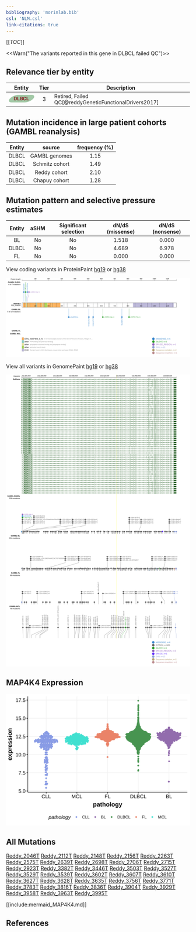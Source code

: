 ```yaml
---
bibliography: 'morinlab.bib'
csl: 'NLM.csl'
link-citations: true
---
```

[[_TOC_]]

<<Warn("The variants reported in this gene in DLBCL failed QC")>>


## Relevance tier by entity

|Entity|Tier|Description                              |
|:------:|:----:|-----------------------------------------|
|![DLBCL](images/icons/DLBCL_tier2.png) |3   |Retired, Failed QC[@reddyGeneticFunctionalDrivers2017]|

## Mutation incidence in large patient cohorts (GAMBL reanalysis)

|Entity|source        |frequency (%)|
|:------:|:--------------:|:-------------:|
|DLBCL |GAMBL genomes |1.15         |
|DLBCL |Schmitz cohort|1.49         |
|DLBCL |Reddy cohort  |2.10         |
|DLBCL |Chapuy cohort |1.28         |

## Mutation pattern and selective pressure estimates

|Entity|aSHM|Significant selection|dN/dS (missense)|dN/dS (nonsense)|
|:------:|:----:|:---------------------:|:----------------:|:----------------:|
|BL    |No  |No                   |1.518           |0.000           |
|DLBCL |No  |No                   |4.689           |6.978           |
|FL    |No  |No                   |0.000           |0.000           |




View coding variants in ProteinPaint [hg19](https://morinlab.github.io/LLMPP/GAMBL/MAP4K4_protein.html)  or [hg38](https://morinlab.github.io/LLMPP/GAMBL/MAP4K4_protein_hg38.html)

![](images/proteinpaint/MAP4K4_NM_004834.svg)

View all variants in GenomePaint [hg19](https://morinlab.github.io/LLMPP/GAMBL/MAP4K4.html)  or [hg38](https://morinlab.github.io/LLMPP/GAMBL/MAP4K4_hg38.html)

![](images/proteinpaint/MAP4K4.svg)

## MAP4K4 Expression
![](images/gene_expression/MAP4K4_by_pathology.svg)
<!-- ORIGIN: reddyGeneticFunctionalDrivers2017 -->
<!-- DLBCL: reddyGeneticFunctionalDrivers2017 -->

## All Mutations

[Reddy_2046T](https://www.bcgsc.ca/downloads/morinlab/GAMBL/Reddy/igv_reports/Reddy_2046T.html)
[Reddy_2112T](https://www.bcgsc.ca/downloads/morinlab/GAMBL/Reddy/igv_reports/Reddy_2112T.html)
[Reddy_2148T](https://www.bcgsc.ca/downloads/morinlab/GAMBL/Reddy/igv_reports/Reddy_2148T.html)
[Reddy_2156T](https://www.bcgsc.ca/downloads/morinlab/GAMBL/Reddy/igv_reports/Reddy_2156T.html)
[Reddy_2263T](https://www.bcgsc.ca/downloads/morinlab/GAMBL/Reddy/igv_reports/Reddy_2263T.html)
[Reddy_2575T](https://www.bcgsc.ca/downloads/morinlab/GAMBL/Reddy/igv_reports/Reddy_2575T.html)
[Reddy_2639T](https://www.bcgsc.ca/downloads/morinlab/GAMBL/Reddy/igv_reports/Reddy_2639T.html)
[Reddy_2698T](https://www.bcgsc.ca/downloads/morinlab/GAMBL/Reddy/igv_reports/Reddy_2698T.html)
[Reddy_2706T](https://www.bcgsc.ca/downloads/morinlab/GAMBL/Reddy/igv_reports/Reddy_2706T.html)
[Reddy_2715T](https://www.bcgsc.ca/downloads/morinlab/GAMBL/Reddy/igv_reports/Reddy_2715T.html)
[Reddy_2923T](https://www.bcgsc.ca/downloads/morinlab/GAMBL/Reddy/igv_reports/Reddy_2923T.html)
[Reddy_3382T](https://www.bcgsc.ca/downloads/morinlab/GAMBL/Reddy/igv_reports/Reddy_3382T.html)
[Reddy_3446T](https://www.bcgsc.ca/downloads/morinlab/GAMBL/Reddy/igv_reports/Reddy_3446T.html)
[Reddy_3503T](https://www.bcgsc.ca/downloads/morinlab/GAMBL/Reddy/igv_reports/Reddy_3503T.html)
[Reddy_3527T](https://www.bcgsc.ca/downloads/morinlab/GAMBL/Reddy/igv_reports/Reddy_3527T.html)
[Reddy_3529T](https://www.bcgsc.ca/downloads/morinlab/GAMBL/Reddy/igv_reports/Reddy_3529T.html)
[Reddy_3539T](https://www.bcgsc.ca/downloads/morinlab/GAMBL/Reddy/igv_reports/Reddy_3539T.html)
[Reddy_3602T](https://www.bcgsc.ca/downloads/morinlab/GAMBL/Reddy/igv_reports/Reddy_3602T.html)
[Reddy_3607T](https://www.bcgsc.ca/downloads/morinlab/GAMBL/Reddy/igv_reports/Reddy_3607T.html)
[Reddy_3610T](https://www.bcgsc.ca/downloads/morinlab/GAMBL/Reddy/igv_reports/Reddy_3610T.html)
[Reddy_3627T](https://www.bcgsc.ca/downloads/morinlab/GAMBL/Reddy/igv_reports/Reddy_3627T.html)
[Reddy_3628T](https://www.bcgsc.ca/downloads/morinlab/GAMBL/Reddy/igv_reports/Reddy_3628T.html)
[Reddy_3635T](https://www.bcgsc.ca/downloads/morinlab/GAMBL/Reddy/igv_reports/Reddy_3635T.html)
[Reddy_3756T](https://www.bcgsc.ca/downloads/morinlab/GAMBL/Reddy/igv_reports/Reddy_3756T.html)
[Reddy_3771T](https://www.bcgsc.ca/downloads/morinlab/GAMBL/Reddy/igv_reports/Reddy_3771T.html)
[Reddy_3783T](https://www.bcgsc.ca/downloads/morinlab/GAMBL/Reddy/igv_reports/Reddy_3783T.html)
[Reddy_3816T](https://www.bcgsc.ca/downloads/morinlab/GAMBL/Reddy/igv_reports/Reddy_3816T.html)
[Reddy_3836T](https://www.bcgsc.ca/downloads/morinlab/GAMBL/Reddy/igv_reports/Reddy_3836T.html)
[Reddy_3904T](https://www.bcgsc.ca/downloads/morinlab/GAMBL/Reddy/igv_reports/Reddy_3904T.html)
[Reddy_3929T](https://www.bcgsc.ca/downloads/morinlab/GAMBL/Reddy/igv_reports/Reddy_3929T.html)
[Reddy_3958T](https://www.bcgsc.ca/downloads/morinlab/GAMBL/Reddy/igv_reports/Reddy_3958T.html)
[Reddy_3963T](https://www.bcgsc.ca/downloads/morinlab/GAMBL/Reddy/igv_reports/Reddy_3963T.html)
[Reddy_3995T](https://www.bcgsc.ca/downloads/morinlab/GAMBL/Reddy/igv_reports/Reddy_3995T.html)

[[include:mermaid_MAP4K4.md]]

## References

